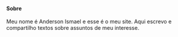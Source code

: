 #### Sobre
Meu nome é Anderson Ismael e esse é o meu site. Aqui escrevo e compartilho textos sobre assuntos de meu interesse.

<script>
Comentários();
</script>
